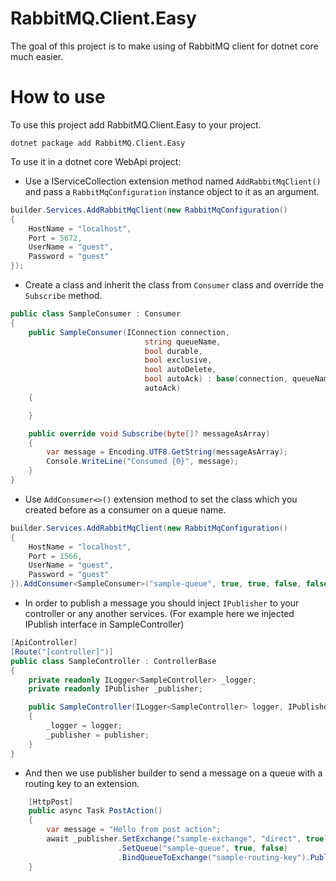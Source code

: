 # RabbitMQ.Client.Easy
The goal of this project is to make using of RabbitMQ client for dotnet core much easier.

# How to use
To use this project add RabbitMQ.Client.Easy to your project.
```
dotnet package add RabbitMQ.Client.Easy 
```
To use it in a dotnet core WebApi project:

- Use a IServiceCollection extension method named `AddRabbitMqClient()` and pass a `RabbitMqConfiguration` instance object to it as an argument.

```csharp
builder.Services.AddRabbitMqClient(new RabbitMqConfiguration()
{
    HostName = "localhost",
    Port = 5672,
    UserName = "guest",
    Password = "guest"
});
```
- Create a class and inherit the class from `Consumer` class and override the `Subscribe` method.
```csharp
public class SampleConsumer : Consumer
{
    public SampleConsumer(IConnection connection,
                              string queueName,
                              bool durable,
                              bool exclusive,
                              bool autoDelete,
                              bool autoAck) : base(connection, queueName, durable, exclusive, autoDelete,
                              autoAck)
    {

    }

    public override void Subscribe(byte[]? messageAsArray)
    {
        var message = Encoding.UTF8.GetString(messageAsArray);
        Console.WriteLine("Consumed {0}", message);
    }
}
```
- Use `AddConsumer<>()` extension method to set the class which you created before as a consumer on a queue name.
```csharp
builder.Services.AddRabbitMqClient(new RabbitMqConfiguration()
{
    HostName = "localhost",
    Port = 1566,
    UserName = "guest",
    Password = "guest"
}).AddConsumer<SampleConsumer>("sample-queue", true, true, false, false);
```
- In order to publish a message you should inject `IPublisher` to your controller or any another services. (For example here we injected IPublish interface in SampleController)
```csharp
[ApiController]
[Route("[controller]")]
public class SampleController : ControllerBase
{
    private readonly ILogger<SampleController> _logger;
    private readonly IPublisher _publisher;

    public SampleController(ILogger<SampleController> logger, IPublisher publisher)
    {
        _logger = logger;
        _publisher = publisher;
    }
}
```
- And then we use publisher builder to send a message on a queue with a routing key to an extension.
```csharp
    [HttpPost]
    public async Task PostAction()
    {
        var message = "Hello from post action";
        await _publisher.SetExchange("sample-exchange", "direct", true)
                        .SetQueue("sample-queue", true, false)
                        .BindQueueToExchange("sample-routing-key").PublishAsync(message);
    }
```


